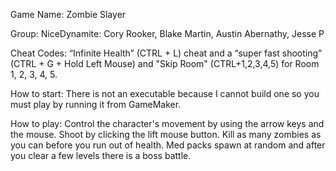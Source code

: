 Game Name: Zombie Slayer

Group: NiceDynamite: Cory Rooker, Blake Martin, Austin Abernathy, Jesse P

Cheat Codes: “Infinite Health” (CTRL + L) cheat and a “super fast shooting” (CTRL + G + Hold Left Mouse) and "Skip Room" (CTRL+1,2,3,4,5) for Room 1, 2, 3, 4, 5.

How to start: There is not an executable because I cannot build one so you must play by running it from GameMaker.

How to play: Control the character's movement by using the arrow keys and the mouse. Shoot by clicking the lift mouse button. Kill as many zombies as you can before you run out of health. Med packs spawn at random and after you clear a few levels there is a boss battle.
